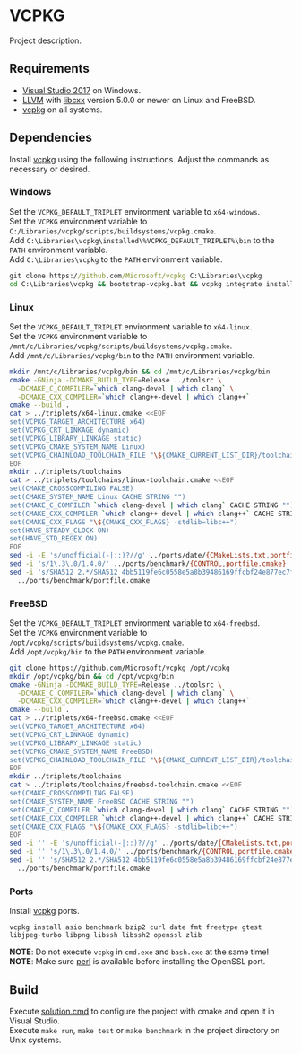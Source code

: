 # VCPKG
Project description.

## Requirements
* [Visual Studio 2017][vs] on Windows.
* [LLVM][llvm] with [libcxx][libcxx] version 5.0.0 or newer on Linux and FreeBSD.
* [vcpkg][vcpkg] on all systems.

## Dependencies
Install [vcpkg][vcpkg] using the following instructions. Adjust the commands as necessary or desired.

### Windows
Set the `VCPKG_DEFAULT_TRIPLET` environment variable to `x64-windows`.<br/>
Set the `VCPKG` environment variable to `C:/Libraries/vcpkg/scripts/buildsystems/vcpkg.cmake`.<br/>
Add `C:\Libraries\vcpkg\installed\%VCPKG_DEFAULT_TRIPLET%\bin` to the `PATH` environment variable.<br/>
Add `C:\Libraries\vcpkg` to the `PATH` environment variable.

```cmd
git clone https://github.com/Microsoft/vcpkg C:\Libraries\vcpkg
cd C:\Libraries\vcpkg && bootstrap-vcpkg.bat && vcpkg integrate install
```

### Linux
Set the `VCPKG_DEFAULT_TRIPLET` environment variable to `x64-linux`.<br/>
Set the `VCPKG` environment variable to `/mnt/c/Libraries/vcpkg/scripts/buildsystems/vcpkg.cmake`.<br/>
Add `/mnt/c/Libraries/vcpkg/bin` to the `PATH` environment variable.

```sh
mkdir /mnt/c/Libraries/vcpkg/bin && cd /mnt/c/Libraries/vcpkg/bin
cmake -GNinja -DCMAKE_BUILD_TYPE=Release ../toolsrc \
  -DCMAKE_C_COMPILER=`which clang-devel | which clang` \
  -DCMAKE_CXX_COMPILER=`which clang++-devel | which clang++`
cmake --build .
cat > ../triplets/x64-linux.cmake <<EOF
set(VCPKG_TARGET_ARCHITECTURE x64)
set(VCPKG_CRT_LINKAGE dynamic)
set(VCPKG_LIBRARY_LINKAGE static)
set(VCPKG_CMAKE_SYSTEM_NAME Linux)
set(VCPKG_CHAINLOAD_TOOLCHAIN_FILE "\${CMAKE_CURRENT_LIST_DIR}/toolchains/linux-toolchain.cmake")
EOF
mkdir ../triplets/toolchains
cat > ../triplets/toolchains/linux-toolchain.cmake <<EOF
set(CMAKE_CROSSCOMPILING FALSE)
set(CMAKE_SYSTEM_NAME Linux CACHE STRING "")
set(CMAKE_C_COMPILER `which clang-devel | which clang` CACHE STRING "")
set(CMAKE_CXX_COMPILER `which clang++-devel | which clang++` CACHE STRING "")
set(CMAKE_CXX_FLAGS "\${CMAKE_CXX_FLAGS} -stdlib=libc++")
set(HAVE_STEADY_CLOCK ON)
set(HAVE_STD_REGEX ON)
EOF
sed -i -E 's/unofficial(-|::)?//g' ../ports/date/{CMakeLists.txt,portfile.cmake}
sed -i 's/1\.3\.0/1.4.0/' ../ports/benchmark/{CONTROL,portfile.cmake}
sed -i 's/SHA512 2.*/SHA512 4bb5119fe6c0558e5a8b39486169ffcbf24e877ec7f28636dfab1692936b77334f76d28bda2cdada18e5070579da7a5bf0617bfbb6a09848f0b071df8e694d76/' \
  ../ports/benchmark/portfile.cmake
```

### FreeBSD
Set the `VCPKG_DEFAULT_TRIPLET` environment variable to `x64-freebsd`.<br/>
Set the `VCPKG` environment variable to `/opt/vcpkg/scripts/buildsystems/vcpkg.cmake`.<br/>
Add `/opt/vcpkg/bin` to the `PATH` environment variable.

```sh
git clone https://github.com/Microsoft/vcpkg /opt/vcpkg
mkdir /opt/vcpkg/bin && cd /opt/vcpkg/bin
cmake -GNinja -DCMAKE_BUILD_TYPE=Release ../toolsrc \
  -DCMAKE_C_COMPILER=`which clang-devel | which clang` \
  -DCMAKE_CXX_COMPILER=`which clang++-devel | which clang++`
cmake --build .
cat > ../triplets/x64-freebsd.cmake <<EOF
set(VCPKG_TARGET_ARCHITECTURE x64)
set(VCPKG_CRT_LINKAGE dynamic)
set(VCPKG_LIBRARY_LINKAGE static)
set(VCPKG_CMAKE_SYSTEM_NAME FreeBSD)
set(VCPKG_CHAINLOAD_TOOLCHAIN_FILE "\${CMAKE_CURRENT_LIST_DIR}/toolchains/freebsd-toolchain.cmake")
EOF
mkdir ../triplets/toolchains
cat > ../triplets/toolchains/freebsd-toolchain.cmake <<EOF
set(CMAKE_CROSSCOMPILING FALSE)
set(CMAKE_SYSTEM_NAME FreeBSD CACHE STRING "")
set(CMAKE_C_COMPILER `which clang-devel | which clang` CACHE STRING "")
set(CMAKE_CXX_COMPILER `which clang++-devel | which clang++` CACHE STRING "")
set(CMAKE_CXX_FLAGS "\${CMAKE_CXX_FLAGS} -stdlib=libc++")
EOF
sed -i '' -E 's/unofficial(-|::)?//g' ../ports/date/{CMakeLists.txt,portfile.cmake}
sed -i '' 's/1\.3\.0/1.4.0/' ../ports/benchmark/{CONTROL,portfile.cmake}
sed -i '' 's/SHA512 2.*/SHA512 4bb5119fe6c0558e5a8b39486169ffcbf24e877ec7f28636dfab1692936b77334f76d28bda2cdada18e5070579da7a5bf0617bfbb6a09848f0b071df8e694d76/' \
  ../ports/benchmark/portfile.cmake
```

### Ports
Install [vcpkg][vcpkg] ports.

```
vcpkg install asio benchmark bzip2 curl date fmt freetype gtest libjpeg-turbo libpng libssh libssh2 openssl zlib
```

**NOTE**: Do not execute `vcpkg` in `cmd.exe` and `bash.exe` at the same time!<br/>
**NOTE**: Make sure [perl][perl] is available before installing the OpenSSL port.

## Build
Execute [solution.cmd](solution.cmd) to configure the project with cmake and open it in Visual Studio.<br/>
Execute `make run`, `make test` or `make benchmark` in the project directory on Unix systems.

[llvm]: https://llvm.org
[libcxx]: https://libcxx.llvm.org
[vcpkg]: https://github.com/Microsoft/vcpkg
[vs]: https://www.visualstudio.com/downloads
[perl]: http://strawberryperl.com

<!--
## Usage
```cmake
find_package(benchmark REQUIRED)
target_link_libraries(main PRIVATE benchmark::benchmark)

find_package(BZip2 REQUIRED)
target_link_libraries(main PRIVATE BZip2::BZip2)

find_package(CURL REQUIRED)
target_link_libraries(main PRIVATE ${CURL_LIBRARIES})
target_include_directories(main PRIVATE ${CURL_INCLUDE_DIRS})

find_package(date REQUIRED)
target_link_libraries(main PRIVATE date::tz date::date)

find_package(fmt REQUIRED)
target_link_libraries(main PRIVATE fmt::fmt fmt::fmt-header-only)

find_package(Freetype REQUIRED)
target_link_libraries(main PRIVATE Freetype::Freetype)

find_package(JPEG REQUIRED)
target_link_libraries(main PRIVATE ${JPEG_LIBRARIES})
target_include_directories(main PRIVATE ${JPEG_INCLUDE_DIR})

find_package(libssh2 REQUIRED)
target_link_libraries(main PRIVATE Libssh2::libssh2)

find_package(OpenSSL REQUIRED)
target_link_libraries(main PRIVATE OpenSSL::SSL OpenSSL::Crypto)

find_package(PNG REQUIRED)
target_link_libraries(main PRIVATE PNG::PNG)

find_package(ZLIB REQUIRED)
target_link_libraries(main PRIVATE ZLIB::ZLIB)
```

```cmake
find_package(GTest)
option(BUILD_TESTING "Build tests." ${GTEST_FOUND})
if(BUILD_TESTING)
  enable_testing()
  include(GoogleTest)
  file(GLOB tests_sources tests/*.h tests/*.cpp)
  source_group(TREE ${CMAKE_CURRENT_SOURCE_DIR}/src PREFIX src FILES ${tests_sources})
  add_executable(tests ${tests_sources})
  target_include_directories(tests PRIVATE ${CMAKE_CURRENT_BINARY_DIR} src)
  target_link_libraries(tests PRIVATE GTest::GTest GTest::Main)
  gtest_add_tests(TARGET tests WORKING_DIRECTORY ${CMAKE_CURRENT_SOURCE_DIR})
endif()
```

## cmake/FindLibSSH.cmake
```cmake
find_path(LIBSSH_INCLUDE_DIR libssh.h PATH_SUFFIXES libssh)
find_library(LIBSSH_LIBRARY NAMES ssh libssh)

if(LIBSSH_INCLUDE_DIR)
  file(STRINGS "${LIBSSH_INCLUDE_DIR}/libssh.h" libssh_version_str REGEX
    "^#define[\t ]+LIBSSH_VERSION_(MAJOR|MINOR|MICRO)[\t ]+.*")

  string(REGEX REPLACE "^.*LIBSSH_VERSION_MAJOR[\t ]+([0-9]+).*$" "\\1" LIBSSH_VERSION_MAJOR "${libssh_version_str}")
  string(REGEX REPLACE "^.*LIBSSH_VERSION_MINOR[\t ]+([0-9]+).*$" "\\1" LIBSSH_VERSION_MINOR "${libssh_version_str}")
  string(REGEX REPLACE "^.*LIBSSH_VERSION_MICRO[\t ]+([0-9]+).*$" "\\1" LIBSSH_VERSION_PATCH "${libssh_version_str}")

  string(REGEX REPLACE "^0(.+)" "\\1" LIBSSH_VERSION_MAJOR "${LIBSSH_VERSION_MAJOR}")
  string(REGEX REPLACE "^0(.+)" "\\1" LIBSSH_VERSION_MINOR "${LIBSSH_VERSION_MINOR}")
  string(REGEX REPLACE "^0(.+)" "\\1" LIBSSH_VERSION_PATCH "${LIBSSH_VERSION_PATCH}")

  set(LIBSSH_VERSION "${LIBSSH_VERSION_MAJOR}.${LIBSSH_VERSION_MINOR}.${LIBSSH_VERSION_PATCH}")
endif()

include(FindPackageHandleStandardArgs)
find_package_handle_standard_args(LibSSH DEFAULT_MSG LIBSSH_INCLUDE_DIR LIBSSH_LIBRARY)

mark_as_advanced(
  LIBSSH_INCLUDE_DIR
  LIBSSH_LIBRARY
  LIBSSH_VERSION_MAJOR
  LIBSSH_VERSION_MINOR
  LIBSSH_VERSION_PATCH
  LIBSSH_VERSION)

if(LIBSSH_FOUND)
  find_package(ZLIB REQUIRED)
  find_package(OpenSSL REQUIRED)
  add_library(LibSSH::LibSSH UNKNOWN IMPORTED)
  set_target_properties(LibSSH::LibSSH PROPERTIES
    INTERFACE_INCLUDE_DIRECTORIES "${LIBSSH_INCLUDE_DIR}"
    IMPORTED_LOCATION "${LIBSSH_LIBRARY}"
    IMPORTED_LINK_INTERFACE_LIBRARIES "ZLIB::ZLIB;OpenSSL::SSL;OpenSSL::Crypto"
    IMPORTED_LINK_INTERFACE_LANGUAGES "C")
endif()
```

```cmake
list(APPEND CMAKE_MODULE_PATH ${CMAKE_CURRENT_SOURCE_DIR}/cmake)
find_package(LibSSH REQUIRED)
target_link_libraries(${PROJECT_NAME} PUBLIC LibSSH::LibSSH)
```

## cmake/FindLibSSH2.cmake
```cmake
find_path(LIBSSH2_INCLUDE_DIR libssh2.h)
find_library(LIBSSH2_LIBRARY NAMES ssh2 libssh2)

if(LIBSSH2_INCLUDE_DIR)
  file(STRINGS "${LIBSSH2_INCLUDE_DIR}/libssh2.h" libssh2_version_str REGEX
    "^#define[\t ]+LIBSSH2_VERSION_NUM[\t ]+0x[0-9][0-9][0-9][0-9][0-9][0-9].*")

  string(REGEX REPLACE "^.*LIBSSH2_VERSION_NUM[\t ]+0x([0-9][0-9]).*$" "\\1"
    LIBSSH2_VERSION_MAJOR "${libssh2_version_str}")
  string(REGEX REPLACE "^.*LIBSSH2_VERSION_NUM[\t ]+0x[0-9][0-9]([0-9][0-9]).*$" "\\1"
    LIBSSH2_VERSION_MINOR  "${libssh2_version_str}")
  string(REGEX REPLACE "^.*LIBSSH2_VERSION_NUM[\t ]+0x[0-9][0-9][0-9][0-9]([0-9][0-9]).*$" "\\1"
    LIBSSH2_VERSION_PATCH "${libssh2_version_str}")

  string(REGEX REPLACE "^0(.+)" "\\1" LIBSSH2_VERSION_MAJOR "${LIBSSH2_VERSION_MAJOR}")
  string(REGEX REPLACE "^0(.+)" "\\1" LIBSSH2_VERSION_MINOR "${LIBSSH2_VERSION_MINOR}")
  string(REGEX REPLACE "^0(.+)" "\\1" LIBSSH2_VERSION_PATCH "${LIBSSH2_VERSION_PATCH}")

  set(LIBSSH2_VERSION "${LIBSSH2_VERSION_MAJOR}.${LIBSSH2_VERSION_MINOR}.${LIBSSH2_VERSION_PATCH}")
endif()

include(FindPackageHandleStandardArgs)
find_package_handle_standard_args(LibSSH2 DEFAULT_MSG LIBSSH2_INCLUDE_DIR LIBSSH2_LIBRARY)

mark_as_advanced(
  LIBSSH2_INCLUDE_DIR
  LIBSSH2_LIBRARY
  LIBSSH2_VERSION_MAJOR
  LIBSSH2_VERSION_MINOR
  LIBSSH2_VERSION_PATCH
  LIBSSH2_VERSION)

if(LIBSSH2_FOUND)
  find_package(ZLIB REQUIRED)
  find_package(OpenSSL REQUIRED)
  add_library(LibSSH2::LibSSH2 UNKNOWN IMPORTED)
  set_target_properties(LibSSH2::LibSSH2 PROPERTIES
    INTERFACE_INCLUDE_DIRECTORIES "${LIBSSH2_INCLUDE_DIR}"
    IMPORTED_LOCATION "${LIBSSH2_LIBRARY}"
    IMPORTED_LINK_INTERFACE_LIBRARIES "ZLIB::ZLIB;OpenSSL::SSL;OpenSSL::Crypto"
    IMPORTED_LINK_INTERFACE_LANGUAGES "C")
endif()
```

```cmake
list(APPEND CMAKE_MODULE_PATH ${CMAKE_CURRENT_SOURCE_DIR}/cmake)
find_package(LibSSH2 REQUIRED)
target_link_libraries(${PROJECT_NAME} PUBLIC LibSSH2::LibSSH2)
```
-->